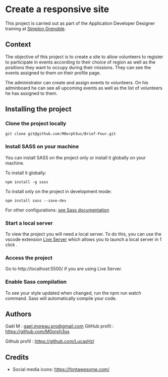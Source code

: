 # Create a responsive site

This project is carried out as part of the Application Developer Designer training at [Simplon Grenoble](https://simplon.co/).

## Context

The objective of this project is to create a site to allow volunteers to register to participate in events according to their choice of region as well as the positions they want to occupy during their missions.
They can see the events assigned to them on their profile page.

The administrator can create and assign events to volunteers.
On his adminboard he can see all upcoming events as well as the list of volunteers he has assigned to them.

## Installing the project

### Clone the project locally

```
git clone git@github.com:M0orph3us/Brief-Four.git
```

### Install SASS on your machine

You can install SASS on the project only or install it globally on your machine.

To install it globally:

```
npm install -g sass

```

To install only on the project in development mode:

```
npm install sass --save-dev

```

For other configurations: [see Sass documentation](https://sass-lang.com/install/)

### Start a local server

To view the project you will need a local server. To do this, you can use the vscode extension [Live Server](https://marketplace.visualstudio.com/items?itemName=ritwickdey.LiveServer&ssr=false#review-details) which allows you to launch a local server in 1 click .

### Access the project

Go to http://localhost:5500/ if you are using Live Server.

### Enable Sass compilation

To see your style updated when changed, run the npm run watch command. Sass will automatically compile your code.

## Authors

Gaël M : gael.moreau.pro@gmail.com
GitHub profil : https://github.com/M0orph3us

Github profil : https://github.com/LucasHzl

## Credits

- Social media icons: https://fontawesome.com/
